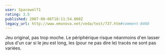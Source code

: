 ```yaml
---
user: Spacewolf1
rating: 3.5
published: 2007-08-06T18:11:54.000Z
legacy_url: http://www.emunova.net/veda/test/737.htm#comment-8466
---
```

Jeu original, pas trop moche. Le périphérique risque néanmoins d'en lasser plus d'un car si le jeu est long, les (pour ne pas dire le) tracés ne sont pas variées.